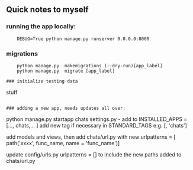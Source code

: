 ## Quick notes to myself

### running the app locally:
```
    DEBUG=True python manage.py runserver 0.0.0.0:8000
```

### migrations
```
    python manage.py  makemigrations (--dry-run)[app_label]
    python manage.py  migrate [app_label]

### initialize testing data
```
stuff
```

### adding a new app, needs updates all over:
```
python manage.py startapp chats
settings.py - add to INSTALLED_APPS = [..., chats,... ]
add new tag if necessary in STANDARD_TAGS e.g. [, 'chats']

add models and views, then
    add chats/url.py with new urlpatterns = [ path('xxxx', func_name, name = 'func_name')]

update config/urls.py urlpatterns = [] to include the new paths added to chats/url.py

```